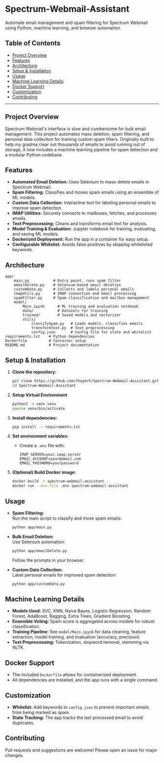 # Spectrum-Webmail-Assistant

Automate email management and spam filtering for Spectrum Webmail using Python, machine learning, and browser automation.

## Table of Contents

- [Project Overview](#project-overview)
- [Features](#features)
- [Architecture](#architecture)
- [Setup & Installation](#setup--installation)
- [Usage](#usage)
- [Machine Learning Details](#machine-learning-details)
- [Docker Support](#docker-support)
- [Customization](#customization)
- [Contributing](#contributing)

---

## Project Overview

Spectrum Webmail's interface is slow and cumbersome for bulk email management. This project automates mass deletion, spam filtering, and personal data collection for training custom spam filters. Originally built to help my gradma clear out thousands of emails to avoid running out of storage, it now includes a machine learning pipeline for spam detection and a modular Python codebase.

## Features

- **Automated Email Deletion:** Uses Selenium to mass-delete emails in Spectrum Webmail.
- **Spam Filtering:** Classifies and moves spam emails using an ensemble of ML models.
- **Custom Data Collection:** Interactive tool for labeling personal emails to improve spam detection.
- **IMAP Utilities:** Securely connects to mailboxes, fetches, and processes emails.
- **Text Preprocessing:** Cleans and transforms email text for analysis.
- **Model Training & Evaluation:** Jupyter notebook for training, evaluating, and saving ML models.
- **Dockerized Deployment:** Run the app in a container for easy setup.
- **Configurable Whitelist:** Avoids false positives by skipping whitelisted keywords.

## Architecture

```
app/
	main.py           # Entry point, runs spam filter
	emailDelete.py    # Selenium-based email deletion
	customData.py     # Collects and labels personal emails
	imapUtils.py      # IMAP connection and email processing
	spamFilter.py     # Spam classification and mailbox management
	model/
		Main.ipynb      # ML training and evaluation notebook
		data/           # Datasets for training
		trained/        # Saved models and vectorizer
		utils/
			classifySpam.py   # Loads models, classifies emails
			transformText.py  # Text preprocessing
			config.json       # Config file for state and whitelist
requirements.txt    # Python dependencies
Dockerfile          # Container setup
README.md           # Project documentation
```

## Setup & Installation

1. **Clone the repository:**
	 ```sh
	 git clone https://github.com/thayerh/Spectrum-Webmail-Assistant.git
	 cd Spectrum-Webmail-Assistant
	 ```

2. **Setup Virtual Environment**
     ```sh
     python3 -m venv venv
     source venv/bin/activate
     ```

2. **Install dependencies:**
	 ```sh
	 pip install -r requirements.txt
	 ```

3. **Set environment variables:**
	 - Create a `.env` file with:
		 ```
		 IMAP_SERVER=your.imap.server
		 EMAIL_ACCOUNT=your@email.com
		 EMAIL_PASSWORD=yourpassword
		 ```

4. **(Optional) Build Docker image:**
	 ```sh
	 docker build -t spectrum-webmail-assistant .
	 docker run --env-file .env spectrum-webmail-assistant
	 ```

## Usage

- **Spam Filtering:**  
	Run the main script to classify and move spam emails:
	```sh
	python app/main.py
	```

- **Bulk Email Deletion:**  
	Use Selenium automation:
	```sh
	python app/emailDelete.py
	```
	Follow the prompts in your browser.

- **Custom Data Collection:**  
	Label personal emails for improved spam detection:
	```sh
	python app/customData.py
	```

## Machine Learning Details

- **Models Used:** SVC, KNN, Naive Bayes, Logistic Regression, Random Forest, AdaBoost, Bagging, Extra Trees, Gradient Boosting.
- **Ensemble Voting:** Spam score is aggregated across models for robust classification.
- **Training Pipeline:** See `model/Main.ipynb` for data cleaning, feature extraction, model training, and evaluation (accuracy, precision).
- **Text Preprocessing:** Tokenization, stopword removal, stemming via NLTK.

## Docker Support

- The included `Dockerfile` allows for containerized deployment.
- All dependencies are installed, and the app runs with a single command.

## Customization

- **Whitelist:** Add keywords to `config.json` to prevent important emails from being marked as spam.
- **State Tracking:** The app tracks the last processed email to avoid duplicates.

## Contributing

Pull requests and suggestions are welcome! Please open an issue for major changes.
